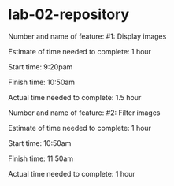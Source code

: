 # lab-02-repository

Number and name of feature: #1: Display images

Estimate of time needed to complete: 1 hour

Start time: 9:20pam

Finish time: 10:50am

Actual time needed to complete: 1.5 hour



Number and name of feature: #2: Filter images

Estimate of time needed to complete: 1 hour

Start time: 10:50am

Finish time: 11:50am

Actual time needed to complete: 1 hour